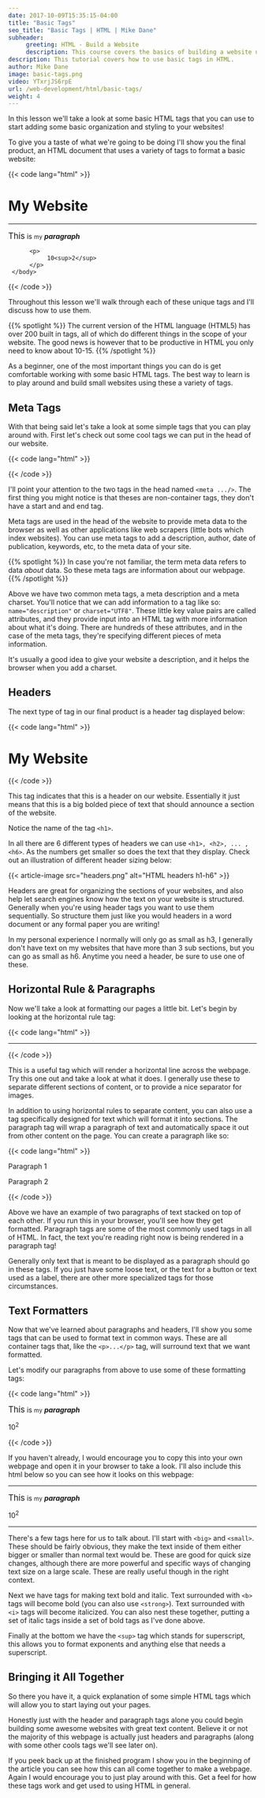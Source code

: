 ```yaml
---
date: 2017-10-09T15:35:15-04:00
title: "Basic Tags"
seo_title: "Basic Tags | HTML | Mike Dane"
subheader:
     greeting: HTML - Build a Website
     description: This course covers the basics of building a website using HTML. Work your way through the videos/articles and I'll teach you everything you need to know to create a basic website!
description: This tutorial covers how to use basic tags in HTML.
author: Mike Dane
image: basic-tags.png
video: YTxrjJS6rpE
url: /web-development/html/basic-tags/
weight: 4
---
```


In this lesson we'll take a look at some basic HTML tags that you can use to start adding some basic organization and styling to your websites!

To give you a taste of what we're going to be doing I'll show you the final product, an HTML document that uses a variety of tags to format a basic website:

{{< code lang="html" >}}
<html>
     <head>
          <meta charset="UTF-8">
          <meta name="description" content="This is a great website">
          <title>My Website Title</title>
     </head>
     <body>
          <h1>My Website</h1>
          <hr/>
          <p>
               <big>This</big> is <small>my</small> <b><i>paragraph</i></b>
          </p>

          <p>
               10<sup>2</sup>
          </p>
     </body>
</html>
{{< /code >}}

Throughout this lesson we'll walk through each of these unique tags and I'll discuss how to use them. 

{{% spotlight %}}
The current version of the HTML language (HTML5) has over 200 built in tags, all of which do different things in the scope of your website. The good news is however that to be productive in HTML you only need to know about 10-15. 
{{% /spotlight %}}

As a beginner, one of the most important things you can do is get comfortable working with some basic HTML tags. The best way to learn is to play around and build small websites using these a variety of tags. 

## Meta Tags

With that being said let's take a look at some simple tags that you can play around with. First let's check out some cool tags we can put in the head of our website. 

{{< code lang="html" >}}
<html>
     <head>
          <meta charset="UTF-8" />
          <meta name="description" content="This is a great website" />
          <title>My Website Title</title>
     </head>
    <body></body>
</html>
{{< /code >}}

I'll point your attention to the two tags in the head named `<meta .../>`. The first thing you might notice is that theses are non-container tags, they don't have a start and and end tag. 

Meta tags are used in the head of the website to provide meta data to the browser as well as other applications like web scrapers (little bots which index websites). You can use meta tags to add a description, author, date of publication, keywords, etc, to the meta data of your site. 

{{% spotlight %}}
In case you're not familiar, the term meta data refers to data _about_ data. So these meta tags are information about our webpage. 
{{% /spotlight %}}

Above we have two common meta tags, a meta description and a meta charset. You'll notice that we can add information to a tag like so: `name="description"` or `charset="UTF8"`. These little key value pairs are called attributes, and they provide input into an HTML tag with more information about what it's doing. There are hundreds of these attributes, and in the case of the meta tags, they're specifying different pieces of meta information. 

It's usually a good idea to give your website a description, and it helps the browser when you add a charset. 

## Headers

The next type of tag in our final product is a header tag displayed below:

{{< code lang="html" >}}
<h1>My Website</h1>
{{< /code >}}

This tag indicates that this is a header on our website. Essentially it just means that this is a big bolded piece of text that should announce a section of the website. 

Notice the name of the tag `<h1>`. 

In all there are 6 different types of headers we can use `<h1>, <h2>, ... , <h6>`. As the numbers get smaller so does the text that they display. Check out an illustration of different header sizing below:  

{{< article-image src="headers.png" alt="HTML headers h1-h6" >}}

Headers are great for organizing the sections of your websites, and also help let search engines know how the text on your website is structured. Generally when you're using header tags you want to use them sequentially. So structure them just like you would headers in a word document or any formal paper you are writing!

In my personal experience I normally will only go as small as h3, I generally don't have text on my websites that have more than 3 sub sections, but you can go as small as h6. Anytime you need a header, be sure to use one of these. 

## Horizontal Rule & Paragraphs

Now we'll take a look at formatting our pages a little bit. Let's begin by looking at the horizontal rule tag:

{{< code lang="html" >}}
<hr/> 
{{< /code >}}

This is a useful tag which will render a horizontal line across the webpage. Try this one out and take a look at what it does. I generally use these to separate different sections of content, or to provide a nice separator for images. 

In addition to using horizontal rules to separate content, you can also use a tag specifically designed for text which will format it into sections. The paragraph tag will wrap a paragraph of text and automatically space it out from other content on the page. You can create a paragraph like so:

{{< code lang="html" >}}
<p>
  Paragraph 1
</p>

<p>
  Paragraph 2
</p>
{{< /code >}}

Above we have an example of two paragraphs of text stacked on top of each other. If you run this in your browser, you'll see how they get formatted. Paragraph tags are some of the most commonly used tags in all of HTML. In fact, the text you're reading right now is being rendered in a paragraph tag!

Generally only text that is meant to be displayed as a paragraph should go in these tags. If you just have some loose text, or the text for a button or text used as a label, there are other more specialized tags for those circumstances. 

## Text Formatters

Now that we've learned about paragraphs and headers, I'll show you some tags that can be used to format text in common ways. These are all container tags that, like the `<p>...</p>` tag, will surround text that we want formatted. 

Let's modify our paragraphs from above to use some of these formatting tags:

{{< code lang="html" >}}
<p>
  <big>This</big> is <small>my</small> <b><i>paragraph</i></b>
</p>

<p>
  10<sup>2</sup>
</p>
{{< /code >}}

If you haven't already, I would encourage you to copy this into your own webpage and open it in your browser to take a look. I'll also include this html below so you can see how it looks on this webpage:

<hr />
<p>
  <big>This</big> is <small>my</small> <b><i>paragraph</i></b>
</p>

<p>
  10<sup>2</sup>
</p>
<hr />

There's a few tags here for us to talk about. I'll start with `<big>` and `<small>`. These should be fairly obvious, they make the text inside of them either bigger or smaller than normal text would be. These are good for quick size changes, although there are more powerful and specific ways of changing text size on a large scale. These are really useful though in the right context. 

Next we have tags for making text bold and italic. Text surrounded with `<b>` tags will become bold (you can also use `<strong>`). Text surrounded with `<i>` tags will become italicized. You can also nest these together, putting a set of italic tags inside a set of bold tags as I've done above.

Finally at the bottom we have the `<sup>` tag which stands for superscript, this allows you to format exponents and anything else that needs a superscript. 

## Bringing it All Together

So there you have it, a quick explanation of some simple HTML tags which will allow you to start laying out your pages. 

Honestly just with the header and paragraph tags alone you could begin building some awesome websites with great text content. Believe it or not the majority of this webpage is actually just headers and paragraphs (along with some other cools tags we'll see later on).

If you peek back up at the finished program I show you in the beginning of the article you can see how this can all come together to make a webpage. Again I would encourage you to just play around with this. Get a feel for how these tags work and get used to using HTML in general. 